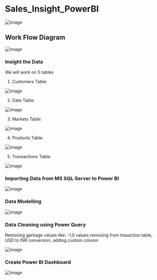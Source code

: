 # Sales_Insight_PowerBI

![image](https://github.com/SuryaSD/Sales_Insight_PowerBI/blob/main/AIMS_Grid.PNG)

## Work Flow Diagram

![image](https://github.com/SuryaSD/Sales_Insight_PowerBI/blob/main/Work_Flow.PNG)

### Insight the Data

We will work on 5 tables

1. Customers Table:


![image](https://github.com/SuryaSD/Sales_Insight_PowerBI/blob/main/customer_table.PNG)

2. Date Table:


![image](https://github.com/SuryaSD/Sales_Insight_PowerBI/blob/main/date_table.PNG)

3. Markets Table:


![image](https://github.com/SuryaSD/Sales_Insight_PowerBI/blob/main/markets_table.PNG)

4. Products Table:


![image](https://github.com/SuryaSD/Sales_Insight_PowerBI/blob/main/products_table.PNG)

5. Transactions Table:


![image](https://github.com/SuryaSD/Sales_Insight_PowerBI/blob/main/transactions_table.PNG)


### Importing Data from MS SQL Server to Power BI

![image](https://github.com/SuryaSD/Sales_Insight_PowerBI/blob/main/importing.PNG)

### Data Modelling

![image](https://github.com/SuryaSD/Sales_Insight_PowerBI/blob/main/data%20model.PNG)

### Data Cleaning using Power Query

Removing garbage values like: -1,0 values removing from trasaction table, USD to INR conversion, adding custom column

![image](https://github.com/SuryaSD/Sales_Insight_PowerBI/blob/main/Data_Clean.PNG)


### Create Power BI Dashboard

![image](https://github.com/SuryaSD/Sales_Insight_PowerBI/blob/main/Power%20BI_Dashboard.PNG)
